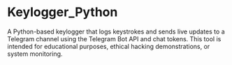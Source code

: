 # Keylogger_Python
A Python-based keylogger that logs keystrokes and sends live updates to a Telegram channel using the Telegram Bot API and chat tokens. This tool is intended for educational purposes, ethical hacking demonstrations, or system monitoring.
